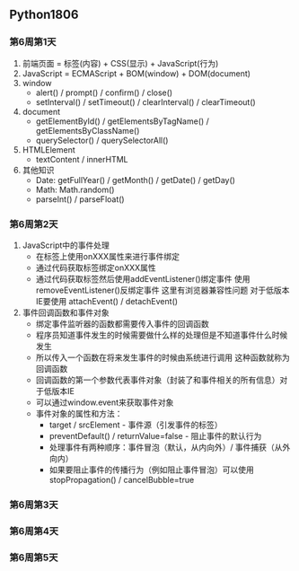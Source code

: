 ## Python1806

### 第6周第1天

1. 前端页面 = 标签(内容) + CSS(显示) + JavaScript(行为)
2. JavaScript = ECMAScript + BOM(window) + DOM(document)
3. window 
	- alert() / prompt() / confirm() / close()
	- setInterval() / setTimeout() / clearInterval() / clearTimeout()
4. document
	- getElementById() / getElementsByTagName() / getElementsByClassName()
	- querySelector() / querySelectorAll()
5. HTMLElement
	- textContent / innerHTML
6. 其他知识
	- Date: getFullYear() / getMonth() / getDate() / getDay()
	- Math: Math.random()
	- parseInt() / parseFloat()
 
### 第6周第2天

1. JavaScript中的事件处理
	- 在标签上使用onXXX属性来进行事件绑定
	- 通过代码获取标签绑定onXXX属性
	- 通过代码获取标签然后使用addEventListener()绑定事件
	  使用removeEventListener()反绑定事件
	  这里有浏览器兼容性问题 对于低版本IE要使用
	  attachEvent() / detachEvent()
2. 事件回调函数和事件对象
	- 绑定事件监听器的函数都需要传入事件的回调函数
	- 程序员知道事件发生的时候需要做什么样的处理但是不知道事件什么时候发生
	- 所以传入一个函数在将来发生事件的时候由系统进行调用 这种函数就称为回调函数
	- 回调函数的第一个参数代表事件对象（封装了和事件相关的所有信息）对于低版本IE
	- 可以通过window.event来获取事件对象
	- 事件对象的属性和方法：
		- target / srcElement - 事件源（引发事件的标签）
		- preventDefault() / returnValue=false - 阻止事件的默认行为
		- 处理事件有两种顺序：事件冒泡（默认，从内向外）/ 事件捕获（从外向内）
		- 如果要阻止事件的传播行为（例如阻止事件冒泡）可以使用
		  stopPropagation() / cancelBubble=true

### 第6周第3天

### 第6周第4天

### 第6周第5天